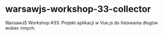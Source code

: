 # warsawjs-workshop-33-collector
WarsawJS Workshop #33: Projekt aplikacji w Vue.js do listowania długów wobec innych.
